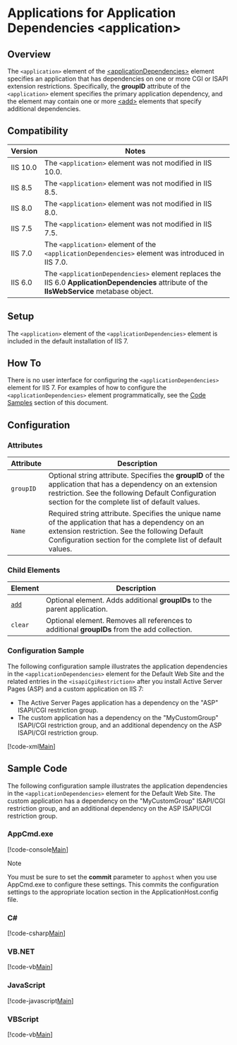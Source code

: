 Applications for Application Dependencies &lt;application&gt;
====================
<a id="001"></a>
## Overview

The `<application>` element of the [&lt;applicationDependencies&gt;](../index.md) element specifies an application that has dependencies on one or more CGI or ISAPI extension restrictions. Specifically, the **groupID** attribute of the `<application>` element specifies the primary application dependency, and the element may contain one or more [&lt;add&gt;](add.md) elements that specify additional dependencies.

<a id="002"></a>
## Compatibility

| Version | Notes |
| --- | --- |
| IIS 10.0 | The `<application>` element was not modified in IIS 10.0. |
| IIS 8.5 | The `<application>` element was not modified in IIS 8.5. |
| IIS 8.0 | The `<application>` element was not modified in IIS 8.0. |
| IIS 7.5 | The `<application>` element was not modified in IIS 7.5. |
| IIS 7.0 | The `<application>` element of the `<applicationDependencies>` element was introduced in IIS 7.0. |
| IIS 6.0 | The `<applicationDependencies>` element replaces the IIS 6.0 **ApplicationDependencies** attribute of the **IIsWebService** metabase object. |

<a id="003"></a>
## Setup

The `<application>` element of the `<applicationDependencies>` element is included in the default installation of IIS 7.

<a id="004"></a>
## How To

There is no user interface for configuring the `<applicationDependencies>` element for IIS 7. For examples of how to configure the `<applicationDependencies>` element programmatically, see the [Code Samples](#006) section of this document.

<a id="005"></a>
## Configuration

### Attributes

| Attribute | Description |
| --- | --- |
| `groupID` | Optional string attribute. Specifies the **groupID** of the application that has a dependency on an extension restriction. See the following Default Configuration section for the complete list of default values. |
| `Name` | Required string attribute. Specifies the unique name of the application that has a dependency on an extension restriction. See the following Default Configuration section for the complete list of default values. |

### Child Elements

| Element | Description |
| --- | --- |
| [`add`](add.md) | Optional element. Adds additional **groupIDs** to the parent application. |
| `clear` | Optional element. Removes all references to additional **groupIDs** from the add collection. |

### Configuration Sample

The following configuration sample illustrates the application dependencies in the `<applicationDependencies>` element for the Default Web Site and the related entries in the `<isapiCgiRestriction>` after you install Active Server Pages (ASP) and a custom application on IIS 7:

- The Active Server Pages application has a dependency on the &quot;ASP&quot; ISAPI/CGI restriction group.
- The custom application has a dependency on the &quot;MyCustomGroup&quot; ISAPI/CGI restriction group, and an additional dependency on the ASP ISAPI/CGI restriction group.


[!code-xml[Main](index/samples/sample1.xml)]

<a id="006"></a>
## Sample Code

The following configuration sample illustrates the application dependencies in the `<applicationDependencies>` element for the Default Web Site. The custom application has a dependency on the &quot;MyCustomGroup&quot; ISAPI/CGI restriction group, and an additional dependency on the ASP ISAPI/CGI restriction group.

### AppCmd.exe

[!code-console[Main](index/samples/sample2.cmd)]

> [!NOTE]
> You must be sure to set the **commit** parameter to `apphost` when you use AppCmd.exe to configure these settings. This commits the configuration settings to the appropriate location section in the ApplicationHost.config file.

### C#

[!code-csharp[Main](index/samples/sample3.cs)]

### VB.NET

[!code-vb[Main](index/samples/sample4.vb)]

### JavaScript

[!code-javascript[Main](index/samples/sample5.js)]

### VBScript

[!code-vb[Main](index/samples/sample6.vb)]